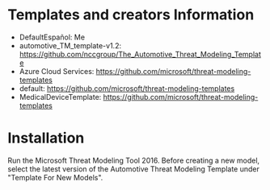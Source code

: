 # Templates and creators Information
* DefaultEspañol: Me
* automotive_TM_template-v1.2: https://github.com/nccgroup/The_Automotive_Threat_Modeling_Template
* Azure Cloud Services: https://github.com/microsoft/threat-modeling-templates
* default: https://github.com/microsoft/threat-modeling-templates
* MedicalDeviceTemplate: https://github.com/microsoft/threat-modeling-templates
# Installation
Run the Microsoft Threat Modeling Tool 2016.
Before creating a new model, select the latest version of the Automotive Threat Modeling Template under "Template For New Models". 